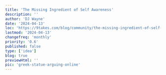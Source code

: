 ```yaml
---
title: 'The Missing Ingredient of Self Awareness'
description: ''
author: 'DJ Wayne'
date: '2024-04-13'
loc: 'https://9takes.com/blog/community/the-missing-ingredient-of-self-awareness'
lastmod: '2024-04-13'
changefreq: 'monthly'
priority: '0.6'
published: false
type: ['idea']
blog: true
previewHtml: ''
pic: 'greek-statue-arguing-online'
---
```


<!--
todo
Archetypes are the missing ingredient

'https://9takes.com/blog/community/software-and-hardware-of-the-mind'


-->
